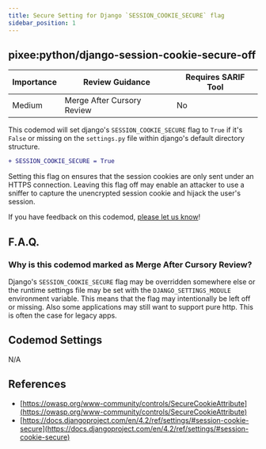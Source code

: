 ```yaml
---
title: Secure Setting for Django `SESSION_COOKIE_SECURE` flag
sidebar_position: 1
---
```


## pixee:python/django-session-cookie-secure-off

| Importance | Review Guidance            | Requires SARIF Tool |
|------------|----------------------------|---------------------|
| Medium       | Merge After Cursory Review | No                  |

This codemod will set django's `SESSION_COOKIE_SECURE` flag to `True` if it's `False` or missing on the `settings.py` file within django's default directory structure.

```diff
+ SESSION_COOKIE_SECURE = True
```

Setting this flag on ensures that the session cookies are only sent under an HTTPS connection. Leaving this flag off may enable an attacker to use a sniffer to capture the unencrypted session cookie and hijack the user's session.

If you have feedback on this codemod, [please let us know](mailto:feedback@pixee.ai)!

## F.A.Q.

### Why is this codemod marked as Merge After Cursory Review?

Django's `SESSION_COOKIE_SECURE` flag may be overridden somewhere else or the runtime settings file may be set with the `DJANGO_SETTINGS_MODULE` environment variable. This means that the flag may intentionally be left off or missing. Also some applications may still want to support pure http. This is often the case for legacy apps.

## Codemod Settings

N/A

## References

* [https://owasp.org/www-community/controls/SecureCookieAttribute](https://owasp.org/www-community/controls/SecureCookieAttribute)
* [https://docs.djangoproject.com/en/4.2/ref/settings/#session-cookie-secure](https://docs.djangoproject.com/en/4.2/ref/settings/#session-cookie-secure)
